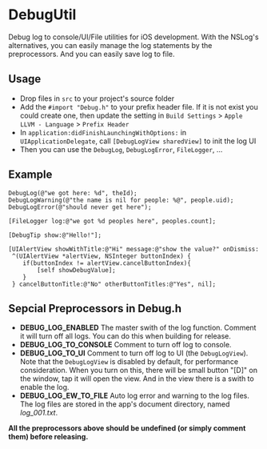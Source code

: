 # DebugUtil

Debug log to console/UI/File utilities for iOS development. With the NSLog's alternatives, you can easily manage the log statements by the preprocessors. And you can easily save log to file.

## Usage

- Drop files in `src` to your project's source folder
- Add the `#import "Debug.h"` to your prefix header file. If it is not exist you could create one, then update the setting in `Build Settings` > `Apple LLVM - Language` > `Prefix Header`
- In `application:didFinishLaunchingWithOptions:` in `UIApplicationDelegate`, call `[DebugLogView sharedView]` to init the log UI
- Then you can use the `DebugLog`, `DebugLogError`, `FileLogger`, ...

## Example

    DebugLog(@"we got here: %d", theId);
    DebugLogWarning(@"the name is nil for people: %@", people.uid);
    DebugLogError(@"should never get here");
    
    [FileLogger log:@"we got %d peoples here", peoples.count];
    
    [DebugTip show:@"Hello!"];
    
    [UIAlertView showWithTitle:@"Hi" message:@"show the value?" onDismiss:
	 ^(UIAlertView *alertView, NSInteger buttonIndex) {
		if(buttonIndex != alertView.cancelButtonIndex){
			[self showDebugValue];
		}
	 } cancelButtonTitle:@"No" otherButtonTitles:@"Yes", nil];

## Sepcial Preprocessors in Debug.h

- **DEBUG_LOG_ENABLED** The master swith of the log function. Comment it will turn off all logs. You can do this when building for release.
- **DEBUG_LOG_TO_CONSOLE** Comment to turn off log to console.
- **DEBUG_LOG_TO_UI** Comment to turn off log to UI (the `DebugLogView`). Note that the `DebugLogView` is disabled by default, for performance consideration. When you turn on this, there will be small button "[D]" on the window, tap it will open the view. And in the view there is a swith to enable the log.
- **DEBUG_LOG_EW_TO_FILE** Auto log error and warning to the log files. The log files are stored in the app's document directory, named _log_001.txt_.

**All the preprocessors above should be undefined (or simply comment them) before releasing.**
